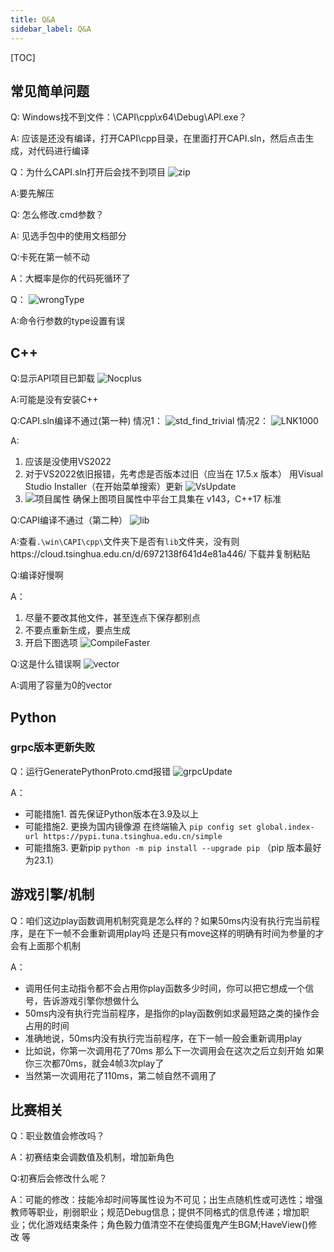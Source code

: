 ```yaml
---
title: Q&A
sidebar_label: Q&A
---
```


[TOC]

## 常见简单问题

Q: Windows找不到文件：\CAPI\cpp\x64\Debug\APl.exe？

A: 
应该是还没有编译，打开CAPI\cpp目录，在里面打开CAPI.sln，然后点击生成，对代码进行编译

Q：为什么CAPI.sln打开后会找不到项目
![zip](../assets/thuai6/zip.png)

A:要先解压

Q: 怎么修改.cmd参数？

A:
见选手包中的使用文档部分

Q:卡死在第一帧不动

A：大概率是你的代码死循环了

Q：
![wrongType](../assets/thuai6/wrongType.png)

A:命令行参数的type设置有误

## C++ 

Q:显示API项目已卸载
![Nocplus](../assets/thuai6/Nocplus.png)

A:可能是没有安装C++

Q:CAPI.sln编译不通过(第一种)
情况1：
![std_find_trivial](../assets/thuai6/std_find_trivial.jpg)
情况2：
![LNK1000](../assets/thuai6/LNK1000.png)

A:
1. 应该是没使用VS2022
2. 对于VS2022依旧报错，先考虑是否版本过旧（应当在 17.5.x 版本）
   用Visual Studio Installer（在开始菜单搜索）更新
   ![VsUpdate](../assets/thuai6/VSUpdate.png)
3. 
   ![项目属性](../assets/thuai6/项目属性.png)
   确保上图项目属性中平台工具集在 v143，C++17 标准

Q:CAPI编译不通过（第二种）
![lib](../assets/thuai6/lib.png)

A:查看`.\win\CAPI\cpp\`文件夹下是否有`lib`文件夹，没有则https://cloud.tsinghua.edu.cn/d/6972138f641d4e81a446/ 下载并复制粘贴

Q:编译好慢啊

A：
1. 尽量不要改其他文件，甚至连点下保存都别点
2. 不要点重新生成，要点生成
3. 开启下图选项
![CompileFaster](../assets/thuai6/CompileFaster.png)

Q:这是什么错误啊
![vector](../assets/thuai6/vector.png)

A:调用了容量为0的vector

## Python 

### grpc版本更新失败

Q：运行GeneratePythonProto.cmd报错
![grpcUpdate](../assets/thuai6/grpc.png)

A：
- 可能措施1.
首先保证Python版本在3.9及以上
- 可能措施2. 更换为国内镜像源
在终端输入 `pip config set global.index-url https://pypi.tuna.tsinghua.edu.cn/simple`
- 可能措施3. 更新pip
`python -m pip install --upgrade pip` （pip 版本最好为23.1）

## 游戏引擎/机制
Q：咱们这边play函数调用机制究竟是怎么样的？如果50ms内没有执行完当前程序，是在下一帧不会重新调用play吗
   还是只有move这样的明确有时间为参量的才会有上面那个机制

A：
- 调用任何主动指令都不会占用你play函数多少时间，你可以把它想成一个信号，告诉游戏引擎你想做什么
- 50ms内没有执行完当前程序，是指你的play函数例如求最短路之类的操作会占用的时间
- 准确地说，50ms内没有执行完当前程序，在下一帧一般会重新调用play
- 比如说，你第一次调用花了70ms
   那么下一次调用会在这次之后立刻开始
   如果你三次都70ms，就会4帧3次play了
- 当然第一次调用花了110ms，第二帧自然不调用了


## 比赛相关
Q：职业数值会修改吗？

A：初赛结束会调数值及机制，增加新角色

Q:初赛后会修改什么呢？

A：可能的修改：技能冷却时间等属性设为不可见；出生点随机性或可选性；增强教师等职业，削弱职业；规范Debug信息；提供不同格式的信息传递；增加职业；优化游戏结束条件；角色毅力值清空不在使捣蛋鬼产生BGM;HaveView()修改 等